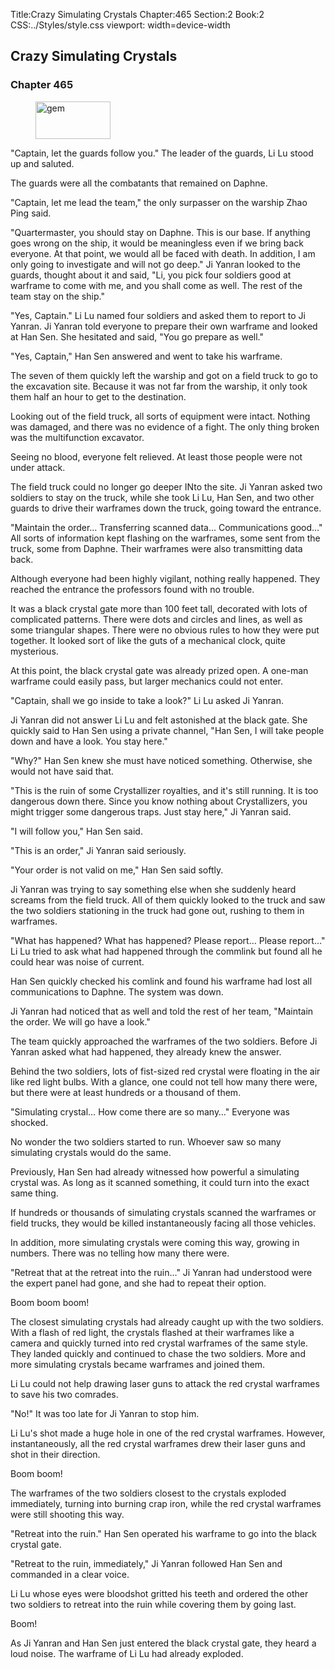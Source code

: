 Title:Crazy Simulating Crystals 
Chapter:465 
Section:2 
Book:2 
CSS:../Styles/style.css 
viewport: width=device-width
  
## Crazy Simulating Crystals
### Chapter 465
  
<figure>
	<img src="../Images/gem.gif" alt="gem" id="gem" width="120" height="60" />
</figure>
  

  
"Captain, let the guards follow you." The leader of the guards, Li Lu stood up and saluted.

The guards were all the combatants that remained on Daphne.

"Captain, let me lead the team," the only surpasser on the warship Zhao Ping said.

"Quartermaster, you should stay on Daphne. This is our base. If anything goes wrong on the ship, it would be meaningless even if we bring back everyone. At that point, we would all be faced with death. In addition, I am only going to investigate and will not go deep." Ji Yanran looked to the guards, thought about it and said, "Li, you pick four soldiers good at warframe to come with me, and you shall come as well. The rest of the team stay on the ship."

"Yes, Captain." Li Lu named four soldiers and asked them to report to Ji Yanran. Ji Yanran told everyone to prepare their own warframe and looked at Han Sen. She hesitated and said, "You go prepare as well."

"Yes, Captain," Han Sen answered and went to take his warframe.

The seven of them quickly left the warship and got on a field truck to go to the excavation site. Because it was not far from the warship, it only took them half an hour to get to the destination.

Looking out of the field truck, all sorts of equipment were intact. Nothing was damaged, and there was no evidence of a fight. The only thing broken was the multifunction excavator.

Seeing no blood, everyone felt relieved. At least those people were not under attack.

The field truck could no longer go deeper INto the site. Ji Yanran asked two soldiers to stay on the truck, while she took Li Lu, Han Sen, and two other guards to drive their warframes down the truck, going toward the entrance.

"Maintain the order… Transferring scanned data… Communications good…" All sorts of information kept flashing on the warframes, some sent from the truck, some from Daphne. Their warframes were also transmitting data back.

Although everyone had been highly vigilant, nothing really happened. They reached the entrance the professors found with no trouble.

It was a black crystal gate more than 100 feet tall, decorated with lots of complicated patterns. There were dots and circles and lines, as well as some triangular shapes. There were no obvious rules to how they were put together. It looked sort of like the guts of a mechanical clock, quite mysterious.

At this point, the black crystal gate was already prized open. A one-man warframe could easily pass, but larger mechanics could not enter.

"Captain, shall we go inside to take a look?" Li Lu asked Ji Yanran.

Ji Yanran did not answer Li Lu and felt astonished at the black gate. She quickly said to Han Sen using a private channel, "Han Sen, I will take people down and have a look. You stay here."

"Why?" Han Sen knew she must have noticed something. Otherwise, she would not have said that.

"This is the ruin of some Crystallizer royalties, and it's still running. It is too dangerous down there. Since you know nothing about Crystallizers, you might trigger some dangerous traps. Just stay here," Ji Yanran said.

"I will follow you," Han Sen said.

"This is an order," Ji Yanran said seriously.

"Your order is not valid on me," Han Sen said softly.

Ji Yanran was trying to say something else when she suddenly heard screams from the field truck. All of them quickly looked to the truck and saw the two soldiers stationing in the truck had gone out, rushing to them in warframes.

"What has happened? What has happened? Please report… Please report…" Li Lu tried to ask what had happened through the commlink but found all he could hear was noise of current.

Han Sen quickly checked his comlink and found his warframe had lost all communications to Daphne. The system was down.

Ji Yanran had noticed that as well and told the rest of her team, "Maintain the order. We will go have a look."

The team quickly approached the warframes of the two soldiers. Before Ji Yanran asked what had happened, they already knew the answer.

Behind the two soldiers, lots of fist-sized red crystal were floating in the air like red light bulbs. With a glance, one could not tell how many there were, but there were at least hundreds or a thousand of them.

"Simulating crystal… How come there are so many…" Everyone was shocked.

No wonder the two soldiers started to run. Whoever saw so many simulating crystals would do the same.

Previously, Han Sen had already witnessed how powerful a simulating crystal was. As long as it scanned something, it could turn into the exact same thing.

If hundreds or thousands of simulating crystals scanned the warframes or field trucks, they would be killed instantaneously facing all those vehicles.

In addition, more simulating crystals were coming this way, growing in numbers. There was no telling how many there were.

"Retreat that at the retreat into the ruin…" Ji Yanran had understood were the expert panel had gone, and she had to repeat their option.

Boom boom boom!

The closest simulating crystals had already caught up with the two soldiers. With a flash of red light, the crystals flashed at their warframes like a camera and quickly turned into red crystal warframes of the same style. They landed quickly and continued to chase the two soldiers. More and more simulating crystals became warframes and joined them.

Li Lu could not help drawing laser guns to attack the red crystal warframes to save his two comrades.

"No!" It was too late for Ji Yanran to stop him.

Li Lu's shot made a huge hole in one of the red crystal warframes. However, instantaneously, all the red crystal warframes drew their laser guns and shot in their direction.

Boom boom!

The warframes of the two soldiers closest to the crystals exploded immediately, turning into burning crap iron, while the red crystal warframes were still shooting this way.

"Retreat into the ruin." Han Sen operated his warframe to go into the black crystal gate.

"Retreat to the ruin, immediately," Ji Yanran followed Han Sen and commanded in a clear voice.

Li Lu whose eyes were bloodshot gritted his teeth and ordered the other two soldiers to retreat into the ruin while covering them by going last.

Boom!

As Ji Yanran and Han Sen just entered the black crystal gate, they heard a loud noise. The warframe of Li Lu had already exploded.